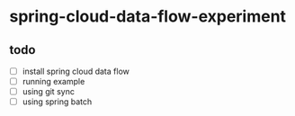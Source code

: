 # spring-cloud-data-flow-experiment

## todo
- [ ] install spring cloud data flow
- [ ] running example
- [ ] using git sync
- [ ] using spring batch
